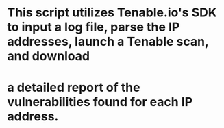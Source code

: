 # This script utilizes Tenable.io's SDK to input a log file, parse the IP addresses, launch a Tenable scan, and download 
# a detailed report of the vulnerabilities found for each IP address.
